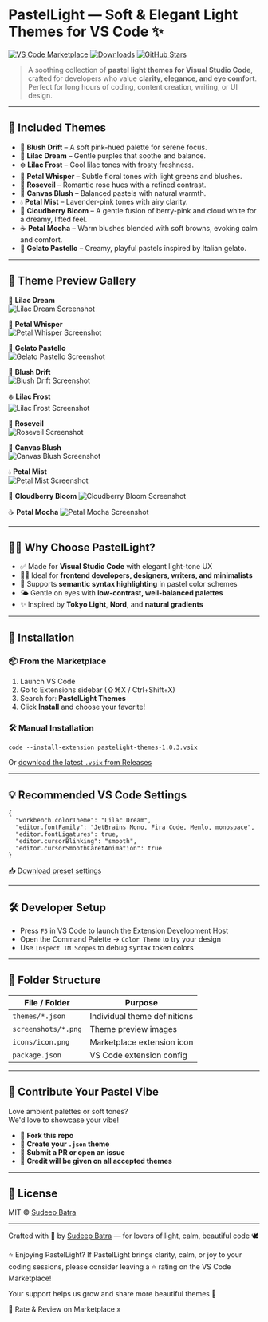# PastelLight — Soft & Elegant Light Themes for VS Code ✨

[![VS Code Marketplace](https://img.shields.io/visual-studio-marketplace/v/stoxfi.pastelight-themes?label=VS%20Code%20Marketplace)](https://marketplace.visualstudio.com/items?itemName=stoxfi.pastelight-themes)
[![Downloads](https://img.shields.io/visual-studio-marketplace/d/stoxfi.pastelight-themes?color=blue&label=Downloads)](https://marketplace.visualstudio.com/items?itemName=stoxfi.pastelight-themes)
[![GitHub Stars](https://img.shields.io/github/stars/sudeepbatra/pastelight-themes?style=social)](https://github.com/sudeepbatra/pastelight-themes)

> A soothing collection of **pastel light themes for Visual Studio Code**, crafted for developers who value **clarity, elegance, and eye comfort**.  
Perfect for long hours of coding, content creation, writing, or UI design.

---

## 🌈 Included Themes

- 🌸 **Blush Drift** – A soft pink-hued palette for serene focus.
- 🌷 **Lilac Dream** – Gentle purples that soothe and balance.
- ❄️ **Lilac Frost** – Cool lilac tones with frosty freshness.
- 🌿 **Petal Whisper** – Subtle floral tones with light greens and blushes.
- 🌹 **Roseveil** – Romantic rose hues with a refined contrast.
- 🪷 **Canvas Blush** – Balanced pastels with natural warmth.
- 💧 **Petal Mist** – Lavender-pink tones with airy clarity.
- 🍓 **Cloudberry Bloom** – A gentle fusion of berry-pink and cloud white for a dreamy, lifted feel.
- ☕ **Petal Mocha** – Warm blushes blended with soft browns, evoking calm and comfort.
- 🍨 **Gelato Pastello** – Creamy, playful pastels inspired by Italian gelato.

---

## 📸 Theme Preview Gallery

🌷 **Lilac Dream**  
![Lilac Dream Screenshot](https://raw.githubusercontent.com/sudeepbatra/pastelight/main/screenshots/LilacDream.png)

🌿 **Petal Whisper**  
![Petal Whisper Screenshot](https://raw.githubusercontent.com/sudeepbatra/pastelight/main/screenshots/PetalWhisper.png)

🌸 **Gelato Pastello**  
![Gelato Pastello Screenshot](https://raw.githubusercontent.com/sudeepbatra/pastelight/main/screenshots/GelatoPastello.png)

🌸 **Blush Drift**  
![Blush Drift Screenshot](https://raw.githubusercontent.com/sudeepbatra/pastelight/main/screenshots/BlushDrift.png)

❄️ **Lilac Frost**  
![Lilac Frost Screenshot](https://raw.githubusercontent.com/sudeepbatra/pastelight/main/screenshots/LilacFrost.png)

🌹 **Roseveil**  
![Roseveil Screenshot](https://raw.githubusercontent.com/sudeepbatra/pastelight/main/screenshots/Roseveil.png)

🪷 **Canvas Blush**  
![Canvas Blush Screenshot](https://raw.githubusercontent.com/sudeepbatra/pastelight/main/screenshots/CanvasBlush.png)

💧 **Petal Mist**  
![Petal Mist Screenshot](https://raw.githubusercontent.com/sudeepbatra/pastelight/main/screenshots/PetalMist.png)

🍓 **Cloudberry Bloom**
![Cloudberry Bloom Screenshot](https://raw.githubusercontent.com/sudeepbatra/pastelight/main/screenshots/CloudberryBloom.png)

☕ **Petal Mocha**
![Petal Mocha Screenshot](https://raw.githubusercontent.com/sudeepbatra/pastelight/main/screenshots/PetalMocha.png)


---

## 🧘‍♀️ Why Choose PastelLight?

- ✅ Made for **Visual Studio Code** with elegant light-tone UX
- 👨‍🎨 Ideal for **frontend developers, designers, writers, and minimalists**
- 🌿 Supports **semantic syntax highlighting** in pastel color schemes
- 🌤️ Gentle on eyes with **low-contrast, well-balanced palettes**
- ✨ Inspired by **Tokyo Light**, **Nord**, and **natural gradients**

---

## 🚀 Installation

### 📦 From the Marketplace

1. Launch VS Code
2. Go to Extensions sidebar (⇧⌘X / Ctrl+Shift+X)
3. Search for: **PastelLight Themes**
4. Click **Install** and choose your favorite!

### 🛠 Manual Installation

    code --install-extension pastelight-themes-1.0.3.vsix

Or [download the latest `.vsix` from Releases](https://github.com/sudeepbatra/pastelight-themes/releases)

---

## 💡 Recommended VS Code Settings

    {
      "workbench.colorTheme": "Lilac Dream",
      "editor.fontFamily": "JetBrains Mono, Fira Code, Menlo, monospace",
      "editor.fontLigatures": true,
      "editor.cursorBlinking": "smooth",
      "editor.cursorSmoothCaretAnimation": true
    }

📥 [Download preset settings](./recommended/pastellight-recommended-settings.json)

---

## 🛠 Developer Setup

- Press `F5` in VS Code to launch the Extension Development Host
- Open the Command Palette → `Color Theme` to try your design
- Use `Inspect TM Scopes` to debug syntax token colors

---

## 📁 Folder Structure

| File / Folder       | Purpose                      |
|---------------------|------------------------------|
| `themes/*.json`     | Individual theme definitions |
| `screenshots/*.png` | Theme preview images         |
| `icons/icon.png`    | Marketplace extension icon   |
| `package.json`      | VS Code extension config     |

---

## 🤝 Contribute Your Pastel Vibe

Love ambient palettes or soft tones?  
We'd love to showcase your vibe!

- 🎨 **Fork this repo**
- 🎯 **Create your `.json` theme**
- 🔁 **Submit a PR or open an issue**
- 🌟 **Credit will be given on all accepted themes**

---

## 📜 License

MIT © [Sudeep Batra](https://github.com/sudeepbatra)

---

Crafted with 🩷 by [Sudeep Batra](https://github.com/sudeepbatra) — for lovers of light, calm, beautiful code 🕊️


⭐️ Enjoying PastelLight?
If PastelLight brings clarity, calm, or joy to your coding sessions,
please consider leaving a ⭐️ rating on the VS Code Marketplace!

Your support helps us grow and share more beautiful themes 💖

🌟 Rate & Review on Marketplace »